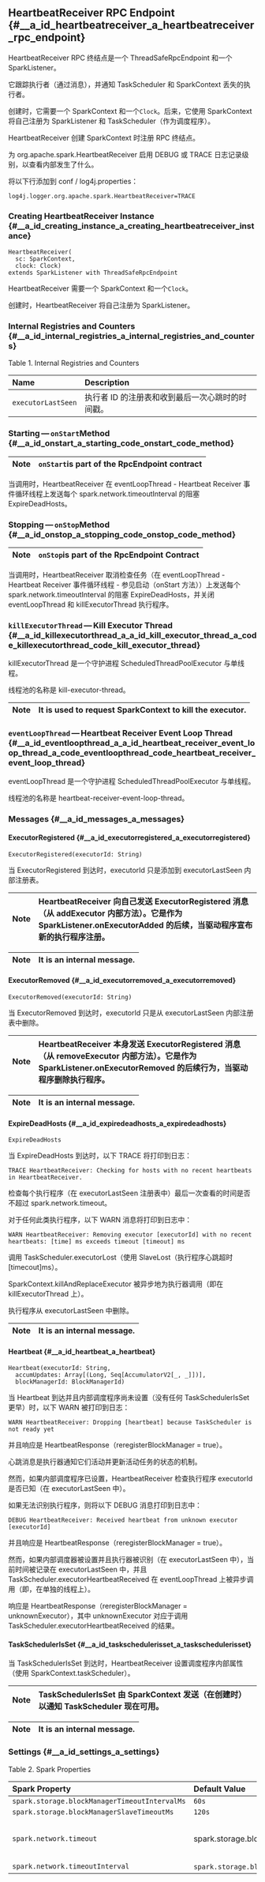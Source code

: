 ## HeartbeatReceiver RPC Endpoint {#__a_id_heartbeatreceiver_a_heartbeatreceiver_rpc_endpoint}

HeartbeatReceiver RPC 终结点是一个 ThreadSafeRpcEndpoint 和一个 SparkListener。

它跟踪执行者（通过消息），并通知 TaskScheduler 和 SparkContext 丢失的执行者。

创建时，它需要一个 SparkContext 和一个`Clock`。后来，它使用 SparkContext 将自己注册为 SparkListener 和 TaskScheduler（作为调度程序）。

HeartbeatReceiver 创建 SparkContext 时注册 RPC 终结点。

为 org.apache.spark.HeartbeatReceiver 启用 DEBUG 或 TRACE 日志记录级别，以查看内部发生了什么。

将以下行添加到 conf / log4j.properties：

```
log4j.logger.org.apache.spark.HeartbeatReceiver=TRACE
```

### Creating HeartbeatReceiver Instance {#__a_id_creating_instance_a_creating_heartbeatreceiver_instance}

```
HeartbeatReceiver(
  sc: SparkContext,
  clock: Clock)
extends SparkListener with ThreadSafeRpcEndpoint
```

HeartbeatReceiver 需要一个 SparkContext 和一个`Clock`。

创建时，HeartbeatReceiver 将自己注册为 SparkListener。

### Internal Registries and Counters {#__a_id_internal_registries_a_internal_registries_and_counters}

Table 1. Internal Registries and Counters

| Name | Description |
| :--- | :--- |
| `executorLastSeen` | 执行者 ID 的注册表和收到最后一次心跳时的时间戳。 |

### Starting — `onStart`Method {#__a_id_onstart_a_starting_code_onstart_code_method}

| Note | `onStart`is part of the RpcEndpoint contract |
| :--- | :--- |


当调用时，HeartbeatReceiver 在 eventLoopThread - Heartbeat Receiver 事件循环线程上发送每个 spark.network.timeoutInterval 的阻塞 ExpireDeadHosts。

### Stopping — `onStop`Method {#__a_id_onstop_a_stopping_code_onstop_code_method}

| Note | `onStop`is part of the RpcEndpoint Contract |
| :--- | :--- |


当调用时，HeartbeatReceiver 取消检查任务（在 eventLoopThread - Heartbeat Receiver 事件循环线程 - 参见启动（onStart 方法））上发送每个 spark.network.timeoutInterval 的阻塞 ExpireDeadHosts，并关闭 eventLoopThread 和 killExecutorThread 执行程序。

### `killExecutorThread` — Kill Executor Thread {#__a_id_killexecutorthread_a_a_id_kill_executor_thread_a_code_killexecutorthread_code_kill_executor_thread}

killExecutorThread 是一个守护进程 ScheduledThreadPoolExecutor 与单线程。

线程池的名称是 kill-executor-thread。

| Note | It is used to request SparkContext to kill the executor. |
| :--- | :--- |


### `eventLoopThread` — Heartbeat Receiver Event Loop Thread {#__a_id_eventloopthread_a_a_id_heartbeat_receiver_event_loop_thread_a_code_eventloopthread_code_heartbeat_receiver_event_loop_thread}

eventLoopThread 是一个守护进程 ScheduledThreadPoolExecutor 与单线程。

线程池的名称是 heartbeat-receiver-event-loop-thread。

### Messages {#__a_id_messages_a_messages}

#### ExecutorRegistered {#__a_id_executorregistered_a_executorregistered}

```
ExecutorRegistered(executorId: String)
```

当 ExecutorRegistered 到达时，executorId 只是添加到 executorLastSeen 内部注册表。

| Note | HeartbeatReceiver 向自己发送 ExecutorRegistered 消息（从 addExecutor 内部方法）。它是作为 SparkListener.onExecutorAdded 的后续，当驱动程序宣布新的执行程序注册。 |
| :---: | :--- |


| Note | It is an internal message. |
| :--- | :--- |


#### ExecutorRemoved {#__a_id_executorremoved_a_executorremoved}

```
ExecutorRemoved(executorId: String)
```

当 ExecutorRemoved 到达时，executorId 只是从 executorLastSeen 内部注册表中删除。

| Note | HeartbeatReceiver 本身发送 ExecutorRegistered 消息（从 removeExecutor 内部方法）。它是作为 SparkListener.onExecutorRemoved 的后续行为，当驱动程序删除执行程序。 |
| :---: | :--- |


| Note | It is an internal message. |
| :--- | :--- |


#### ExpireDeadHosts {#__a_id_expiredeadhosts_a_expiredeadhosts}

```
ExpireDeadHosts
```

当 ExpireDeadHosts 到达时，以下 TRACE 将打印到日志：

```
TRACE HeartbeatReceiver: Checking for hosts with no recent heartbeats in HeartbeatReceiver.
```

检查每个执行程序（在 executorLastSeen 注册表中）最后一次查看的时间是否不超过 spark.network.timeout。

对于任何此类执行程序，以下 WARN 消息将打印到日志中：

```
WARN HeartbeatReceiver: Removing executor [executorId] with no recent heartbeats: [time] ms exceeds timeout [timeout] ms
```

调用 TaskScheduler.executorLost（使用 SlaveLost（执行程序心跳超时\[timecout\]ms）。

SparkContext.killAndReplaceExecutor 被异步地为执行器调用（即在 killExecutorThread 上）。

执行程序从 executorLastSeen 中删除。

| Note | It is an internal message. |
| :--- | :--- |


#### Heartbeat {#__a_id_heartbeat_a_heartbeat}

```
Heartbeat(executorId: String,
  accumUpdates: Array[(Long, Seq[AccumulatorV2[_, _]])],
  blockManagerId: BlockManagerId)
```

当 Heartbeat 到达并且内部调度程序尚未设置（没有任何 TaskSchedulerIsSet 更早）时，以下 WARN 被打印到日志：

```
WARN HeartbeatReceiver: Dropping [heartbeat] because TaskScheduler is not ready yet
```

并且响应是 HeartbeatResponse（reregisterBlockManager = true）。

心跳消息是执行器通知它们活动并更新活动任务的状态的机制。

然而，如果内部调度程序已设置，HeartbeatReceiver 检查执行程序 executorId 是否已知（在 executorLastSeen 中）。

如果无法识别执行程序，则将以下 DEBUG 消息打印到日志中：

```
DEBUG HeartbeatReceiver: Received heartbeat from unknown executor [executorId]
```

并且响应是 HeartbeatResponse（reregisterBlockManager = true）。

然而，如果内部调度器被设置并且执行器被识别（在 executorLastSeen 中），当前时间被记录在 executorLastSeen 中，并且 TaskScheduler.executorHeartbeatReceived 在 eventLoopThread 上被异步调用（即，在单独的线程上）。

响应是 HeartbeatResponse（reregisterBlockManager = unknownExecutor），其中 unknownExecutor 对应于调用 TaskScheduler.executorHeartbeatReceived 的结果。

#### TaskSchedulerIsSet {#__a_id_taskschedulerisset_a_taskschedulerisset}

当 TaskSchedulerIsSet 到达时，HeartbeatReceiver 设置调度程序内部属性（使用 SparkContext.taskScheduler）。

| Note | TaskSchedulerIsSet 由 SparkContext 发送（在创建时）以通知 TaskScheduler 现在可用。 |
| :---: | :--- |


| Note | It is an internal message. |
| :--- | :--- |


### Settings {#__a_id_settings_a_settings}

Table 2. Spark Properties

| Spark Property | Default Value | Description |
| :--- | :--- | :--- |
| `spark.storage.blockManagerTimeoutIntervalMs` | `60s` |  |
| `spark.storage.blockManagerSlaveTimeoutMs` | `120s` |  |
| `spark.network.timeout` | spark.storage.blockManagerSlaveTimeoutMs | See spark.network.timeoutin RPC Environment \(RpcEnv\). |
| `spark.network.timeoutInterval` | `spark.storage.blockManagerTimeoutIntervalMs`+ |   |





